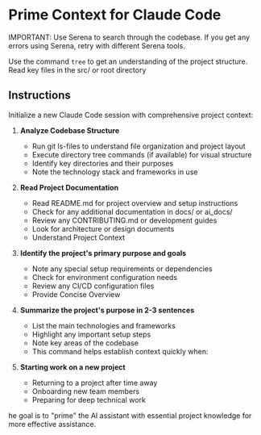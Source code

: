 # Prime Context for Claude Code

IMPORTANT: Use Serena to search through the codebase. If you get any errors using Serena, retry with different Serena tools.

Use the command `tree` to get an understanding of the project structure.
Read key files in the src/ or root directory

## Instructions
Initialize a new Claude Code session with comprehensive project context:

1. **Analyze Codebase Structure**
   - Run git ls-files to understand file organization and project layout
   - Execute directory tree commands (if available) for visual structure
   - Identify key directories and their purposes
   - Note the technology stack and frameworks in use
  

2. **Read Project Documentation**
   - Read README.md for project overview and setup instructions
   - Check for any additional documentation in docs/ or ai_docs/
   - Review any CONTRIBUTING.md or development guides
   - Look for architecture or design documents
   - Understand Project Context

3. **Identify the project's primary purpose and goals**
   - Note any special setup requirements or dependencies
   - Check for environment configuration needs
   - Review any CI/CD configuration files
   - Provide Concise Overview

4. **Summarize the project's purpose in 2-3 sentences**
   - List the main technologies and frameworks
   - Highlight any important setup steps
   - Note key areas of the codebase
   - This command helps establish context quickly when:

5. **Starting work on a new project**
   - Returning to a project after time away
   - Onboarding new team members
   - Preparing for deep technical work

he goal is to "prime" the AI assistant with essential project knowledge for more effective assistance.